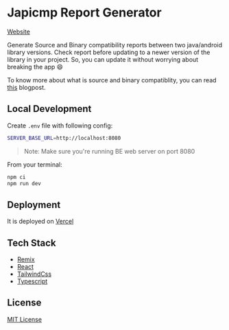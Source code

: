 # Japicmp Report Generator

[Website](https://japicmp-report.vercel.app/)

Generate Source and Binary compatibility reports between two java/android library versions. Check report before updating to a newer version of the library in your project. So, you can update it without worrying about breaking the app 😄

To know more about what is source and binary compatiblity, you can read [this](https://zsmb.co/maintaining-compatibility-in-kotlin-libraries/) blogpost.

## Local Development

Create `.env` file with following config:

```bash
SERVER_BASE_URL=http://localhost:8080
```

> Note: Make sure you're running BE web server on port 8080

From your terminal:

```sh
npm ci
npm run dev
```

## Deployment

It is deployed on [Vercel](https://vercel.com/)

## Tech Stack

- [Remix](https://remix.run/)
- [React](https://remix.run/)
- [TailwindCss](https://tailwindcss.com/)
- [Typescript](https://www.typescriptlang.org/)

## License

[MIT License](./LICENSE)

